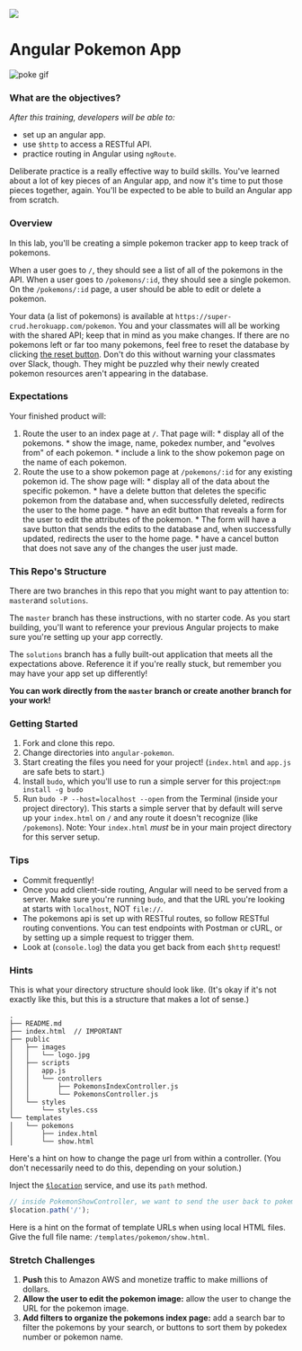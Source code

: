 
<!--
Location: SF
-->

![](https://ga-dash.s3.amazonaws.com/production/assets/logo-9f88ae6c9c3871690e33280fcf557f33.png)

# Angular Pokemon App

![poke gif](https://camo.githubusercontent.com/fdf293450eaa67ea9ab6b5e429a51f506fa2eb28/687474703a2f2f7061312e6e61727669692e636f6d2f353831362f616430323066386337393232326163656236376139306363653531613931303362633539313165635f68712e676966)
### What are the objectives?
<!-- specific/measurable goal for students to achieve -->
*After this training, developers will be able to:*

- set up an angular app.
- use `$http` to access a RESTful API.
- practice routing in Angular using `ngRoute`.


Deliberate practice is a really effective way to build skills. You've learned about a lot of key pieces of an Angular app, and now it's time to put those pieces together, again.  You'll be expected to be able to build an Angular app from scratch.

### Overview

In this lab, you'll be creating a simple pokemon tracker app to keep track of pokemons.

When a user goes to `/`, they should see a list of all of the pokemons in the API. When a user goes to `/pokemons/:id`, they should see a single pokemon. On the `/pokemons/:id` page, a user should be able to edit or delete a pokemon.

Your data (a list of pokemons) is available at `https://super-crud.herokuapp.com/pokemon`. You and your classmates will all be working with the shared API; keep that in mind as you make changes.  If there are no pokemons left or far too many pokemons, feel free to reset the database by clicking [the reset button](http://super-crud.herokuapp.com/reset). Don't do this without warning your classmates over Slack, though. They might be puzzled why their newly created pokemon resources aren't appearing in the database.

### Expectations

Your finished product will:

  1. Route the user to an index page at `/`. That page will:
    * display all of the pokemons.
    * show the image, name, pokedex number, and "evolves from" of each pokemon.
    * include a link to the show pokemon page on the name of each pokemon.
  2. Route the use to a show pokemon page at `/pokemons/:id` for any existing pokemon id. The show page will:
    * display all of the data about the specific pokemon.
    * have a delete button that deletes the specific pokemon from the database and, when successfully deleted, redirects the user to the home page.
    * have an edit button that reveals a form for the user to edit the attributes of the pokemon.
    * The form will have a save button that sends the edits to the database and, when successfully updated, redirects the user to the home page.
    * have a cancel button that does not save any of the changes the user just made.

### This Repo's Structure

There are two branches in this repo that you might want to pay attention to: `master`and `solutions`.

The `master` branch has these instructions, with no starter code. As you start building, you'll want to reference your previous Angular projects to make sure you're setting up your app correctly.

The `solutions` branch has a fully built-out application that meets all the expectations above. Reference it if you're really stuck, but remember you may have your app set up differently!

**You can work directly from the `master` branch or create another branch for your work!**

### Getting Started

1. Fork and clone this repo.
2. Change directories into `angular-pokemon`.
3. Start creating the files you need for your project! (`index.html` and `app.js` are safe bets to start.)
4. Install `budo`, which you'll use to run a simple server for this project:`npm install -g budo`
5. Run `budo -P --host=localhost --open` from the Terminal (inside your project directory). This starts a simple server that by default will serve up your `index.html` on `/` and any route it doesn't recognize (like `/pokemons`).  Note: Your `index.html` *must* be in your main project directory for this server setup.

### Tips

* Commit frequently!
* Once you add client-side routing,  Angular will need to be served from a server. Make sure you're running `budo`, and that the URL you're looking at starts with `localhost`, NOT `file://`.
* The pokemons api is set up with RESTful routes, so follow RESTful routing conventions.  You can test endpoints with Postman or cURL, or by setting up a simple request to trigger them.
* Look at (`console.log`) the data you get back from each `$http` request!

### Hints

This is what your directory structure should look like. (It's okay if it's not exactly like this, but this is a structure that makes a lot of sense.)

```
.
├── README.md
├── index.html  // IMPORTANT
├── public
│   ├── images
│   │   └── logo.jpg
│   ├── scripts
│   │   app.js
│   │   └── controllers
│   │       ├── PokemonsIndexController.js
│   │       └── PokemonsController.js
│   └── styles
│       └── styles.css
└── templates
│   └── pokemons
│       ├── index.html
│       └── show.html
```

Here's a hint on how to change the page url from within a controller. (You don't necessarily need to do this, depending on your solution.)

Inject the [`$location`](https://docs.angularjs.org/api/ng/service/$location) service, and use its `path` method.

```js  
// inside PokemonShowController, we want to send the user back to pokemon index (home page) automatically
$location.path('/');
```


Here is a hint on the format of template URLs when using local HTML files.
    Give the full file name: `/templates/pokemon/show.html`.


### Stretch Challenges
1. **Push** this to Amazon AWS and monetize traffic to make millions of dollars.
2. **Allow the user to edit the pokemon image:** allow the user to change the URL for the pokemon image.
3. **Add filters to organize the pokemons index page:** add a search bar to filter the pokemons by your search, or buttons to sort them  by pokedex number or pokemon name.
